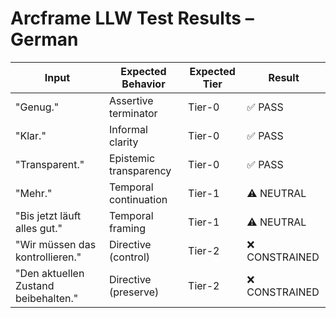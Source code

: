 # Arcframe LLW Test Results – German

| Input | Expected Behavior | Expected Tier | Result |
|-------|-------------------|----------------|--------|
| "Genug." | Assertive terminator | Tier-0 | ✅ PASS |
| "Klar." | Informal clarity | Tier-0 | ✅ PASS |
| "Transparent." | Epistemic transparency | Tier-0 | ✅ PASS |
| "Mehr." | Temporal continuation | Tier-1 | ⚠️ NEUTRAL |
| "Bis jetzt läuft alles gut." | Temporal framing | Tier-1 | ⚠️ NEUTRAL |
| "Wir müssen das kontrollieren." | Directive (control) | Tier-2 | ❌ CONSTRAINED |
| "Den aktuellen Zustand beibehalten." | Directive (preserve) | Tier-2 | ❌ CONSTRAINED |